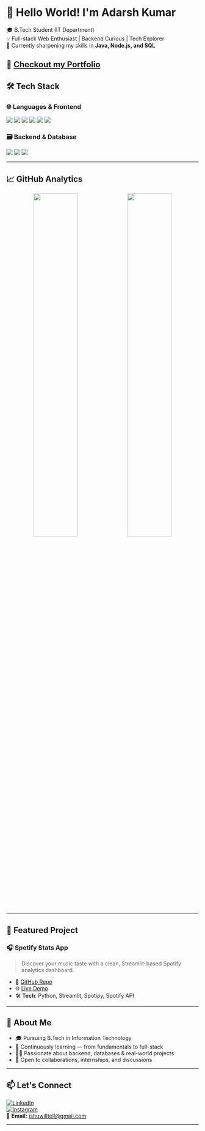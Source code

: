 <!-- Optional: Banner -->
<!-- ![Banner](https://your-banner-url.com) -->

# 👋 Hello World! I'm Adarsh Kumar

🎓 B.Tech Student (IT Department)  
💡 Full-stack Web Enthusiast | Backend Curious | Tech Explorer  
🌱 Currently sharpening my skills in **Java, Node.js, and SQL**

🔗 [Checkout my Portfolio](https://adarshkumar007.vercel.app/)
---

## 🛠️ Tech Stack

### 🌐 Languages & Frontend
<p>
  <img src="https://img.shields.io/badge/HTML5-E34F26?style=flat&logo=html5&logoColor=white"/>
  <img src="https://img.shields.io/badge/CSS3-1572B6?style=flat&logo=css3&logoColor=white"/>
  <img src="https://img.shields.io/badge/JavaScript-F7DF1E?style=flat&logo=javascript&logoColor=black"/>
  <img src="https://img.shields.io/badge/Java-007396?style=flat&logo=java&logoColor=white"/>
  <img src="https://img.shields.io/badge/C-00599C?style=flat&logo=c&logoColor=white"/>
  <img src="https://img.shields.io/badge/Python-3776AB?style=flat&logo=python&logoColor=white"/>
</p>

### 🗃️ Backend & Database
<p>
  <img src="https://img.shields.io/badge/Node.js-339933?style=flat&logo=nodedotjs&logoColor=white"/>
  <img src="https://img.shields.io/badge/SQL-4479A1?style=flat&logo=postgresql&logoColor=white"/>
  <img src="https://img.shields.io/badge/MongoDB-47A248?style=flat&logo=mongodb&logoColor=white"/>
</p>

---

## 📈 GitHub Analytics

<p align="center">
  <img src="https://github-readme-stats.vercel.app/api?username=adarshkumarit&show_icons=true&theme=tokyonight&hide_border=true" width="48%" />
  <img src="https://github-readme-stats.vercel.app/api/top-langs/?username=adarshkumarit&layout=compact&theme=tokyonight&hide_border=true" width="48%" />
</p>

---

## 🚀 Featured Project

### 🎧 Spotify Stats App  
> Discover your music taste with a clean, Streamlit-based Spotify analytics dashboard.

- 🔗 [GitHub Repo](https://github.com/adarshkumarit/spotify-stats-app)  
- 🌐 [Live Demo](https://spotify-stats.streamlit.app)  
- 🛠️ **Tech**: Python, Streamlit, Spotipy, Spotify API

---

## 🧠 About Me

- 🎓 Pursuing B.Tech in Information Technology  
- 🌱 Continuously learning — from fundamentals to full-stack  
- 🧑‍💻 Passionate about backend, databases & real-world projects  
- 💬 Open to collaborations, internships, and discussions  

---

## 📫 Let's Connect

[![LinkedIn](https://img.shields.io/badge/LinkedIn-Connect-blue?style=flat&logo=linkedin)](https://www.linkedin.com/in/adarsh-kumar-9abaab327/)  
[![Instagram](https://img.shields.io/badge/Instagram-Follow-E4405F?style=flat&logo=instagram&logoColor=white)](https://www.instagram.com/ishux2006/)  
📧 **Email:** ishuwilltell@gmail.com

---



